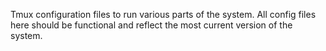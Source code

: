 Tmux configuration files to run various parts of the system.
All config files here should be functional and reflect the most current version of the system.
